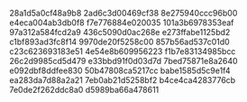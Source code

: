28a1d5a0cf48a9b8
2ad6c3d00469cf38
8e275940ccc96b00
e4eca004ab3db0f8
f7e776884e020035
101a3b6978353eaf
97a312a584fcd2a9
436c5090d0ac268e
e273ffabe1125bd2
c1bf893ad3fc8f14
9970de20f5258c00
857b56ad537c01d0
c23c623693183e51
4e54e8b609956223
f1b7e83134985bcc
26c2d9985cd5d479
e33bbd91f0d03d7d
7bed75871e8a2640
e092dbf8ddfee830
50b47808ca5217cc
babe1585d5c9e1f4
ea283da7d88a2a21
7eb0ab21d5258bf2
b4ce4ca4283776cb
7e0de2f262ddc8a0
d5989ba66a478611
